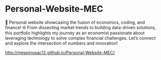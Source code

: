 # Personal-Website-MEC
🚀 Personal website showcasing the fusion of economics, coding, and finance! 🌐 From dissecting market trends to building data-driven solutions, this portfolio highlights my journey as an economist passionate about leveraging technology to solve complex financial challenges. Let’s connect and explore the intersection of numbers and innovation!

http://mespinosac12.github.io/Personal-Website-MEC/
